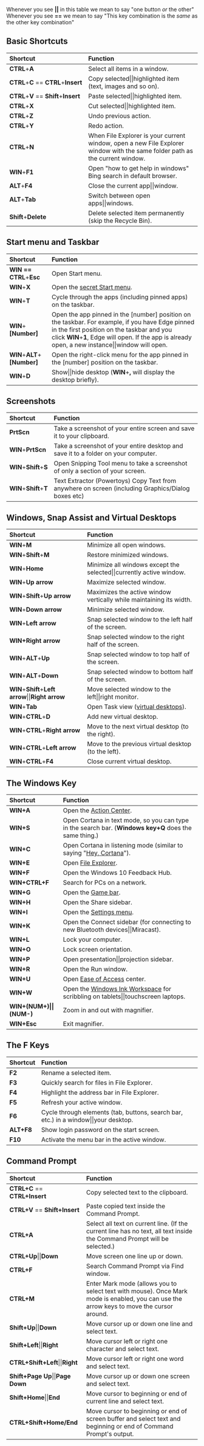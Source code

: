 Whenever you see **\|\|** in this table we mean to say "one button *or* the other"  
Whenever you see **\=\=** we mean to say "This key combination is the *same* as the other key combination"

## Basic Shortcuts
|Shortcut|Function|
|:--------|:--------|
|**CTRL**+**A**|Select all items in a window.|
|**CTRL**+**C** == **CTRL**+**Insert**|Copy selected\|\|highlighted item (text, images and so on).|
|**CTRL**+**V** == **Shift**+**Insert**|Paste selected\|\|highlighted item.
|**CTRL**+**X**|Cut selected\|\|highlighted item.|
|**CTRL**+**Z**|Undo previous action.|
|**CTRL**+**Y**|Redo action.|
|**CTRL**+**N**|When File Explorer is your current window, open a new File Explorer window with the same folder path as the current window.|
|**WIN**+**F1**|Open "how to get help in windows" Bing search in default browser.|
|**ALT**+**F4**|Close the current app\|\|window.|
|**ALT**+**Tab**|Switch between open apps\|\|windows.|
|**Shift**+**Delete**|Delete selected item permanently (skip the Recycle Bin).|

## Start menu and Taskbar
|Shortcut|Function|
|:--------|:--------|
|**WIN == CTRL**+**Esc**|Open Start menu.
|**WIN**+**X**|Open the [secret Start menu](https://www.cnet.com/tech/computing/windows-10s-secret-start-menu/).
|**WIN**+**T**|Cycle through the apps (including pinned apps) on the taskbar.
|**WIN**+**[Number]**|Open the app pinned in the [number] position on the taskbar. For example, if you have Edge pinned in the first position on the taskbar and you click **WIN**+**1**, Edge will open. If the app is already open, a new instance\|\|window will open.
|**WIN**+**ALT**+**[Number]**|Open the right-click menu for the app pinned in the [number] position on the taskbar.
|**WIN**+**D**|Show\|\|hide desktop (**WIN**+**,** will display the desktop briefly).

## Screenshots
|Shortcut|Function|
|:--------|:--------|
|**PrtScn**|Take a screenshot of your entire screen and save it to your clipboard.|
|**WIN**+**PrtScn**|Take a screenshot of your entire desktop and save it to a folder on your computer.|
|**WIN**+**Shift**+**S**|Open Snipping Tool menu to take a screenshot of only a section of your screen.|
|**WIN**+**Shift**+**T**|Text Extractor (Powertoys) Copy Text from anywhere on screen (including Graphics/Dialog boxes etc)|

## Windows, Snap Assist and Virtual Desktops
|Shortcut|Function|
|:--------|:--------|
|**WIN**+**M**|Minimize all open windows.|
|**WIN**+**Shift**+**M**|Restore minimized windows.|
|**WIN**+**Home**|Minimize all windows except the selected\|\|currently active window.|
|**WIN**+**Up arrow**|Maximize selected window.|
|**WIN**+**Shift**+**Up arrow**|Maximizes the active window vertically while maintaining its width.|
|**WIN**+**Down arrow**|Minimize selected window.|
|**WIN**+**Left arrow**|Snap selected window to the left half of the screen.|
|**WIN+Right arrow**|Snap selected window to the right half of the screen.|
|**WIN**+**ALT**+**Up**|Snap selected window to top half of the screen.|
|**WIN**+**ALT**+**Down**|Snap selected window to bottom half of the screen.|
|**WIN**+**Shift**+**Left arrow**\|\|**Right arrow**|Move selected window to the left\|\|right monitor.|
|**WIN**+**Tab**|Open Task view ([virtual desktops](https://www.cnet.com/tech/services-and-software/how-to-use-multiple-desktops-on-one-screen-in-windows-11/)).|
|**WIN**+**CTRL**+**D**|Add new virtual desktop.|
|**WIN**+**CTRL**+**Right arrow**|Move to the next virtual desktop (to the right).|
|**WIN**+**CTRL**+**Left arrow**|Move to the previous virtual desktop (to the left).|
|**WIN**+**CTRL**+**F4**|Close current virtual desktop.|

## The Windows Key
|Shortcut|Function|
|:--------|:--------|
|**WIN+A**|Open the [Action Center](https://www.cnet.com/tech/computing/exploring-the-notifications-center-in-windows-10/).|
|**WIN+S**|Open Cortana in text mode, so you can type in the search bar. (**Windows key+Q** does the same thing.)|
|**WIN+C**|Open Cortana in listening mode (similar to saying "[Hey, Cortana](https://www.cnet.com/tech/software/how-to-enable-hey-cortana-on-windows-10/)").|
|**WIN+E**|Open [File Explorer](https://www.cnet.com/tech/computing/file-explorer-tips-and-tricks/).|
|**WIN+F**|Open the Windows 10 Feedback Hub.|
|**WIN+CTRL+F**|Search for PCs on a network.|
|**WIN+G**|Open the [Game bar](https://www.cnet.com/tech/computing/use-the-xbox-app-to-record-your-screen-in-windows-10/).|
|**WIN+H**|Open the Share sidebar.|
|**WIN+I**|Open the [Settings menu](https://www.cnet.com/tech/computing/exploring-the-windows-10-settings-menu/).|
|**WIN+K**|Open the Connect sidebar (for connecting to new Bluetooth devices\|\|Miracast).|
|**WIN+L**|Lock your computer.|
|**WIN+O**|Lock screen orientation.|
|**WIN+P**|Open presentation\|\|projection sidebar.|
|**WIN+R**|Open the Run window.|
|**WIN+U**|Open [Ease of Access](https://www.cnet.com/tech/computing/windows-10-settings-menu-the-ease-of-access-tab/) center.|
|**WIN+W**|Open the [Windows Ink Workspace](https://www.cnet.com/tech/computing/exploring-the-new-windows-ink-workspace/) for scribbling on tablets\|\|touchscreen laptops.|
|**WIN+(NUM+)\|\|(NUM-)**|Zoom in and out with magnifier.|
|**WIN+Esc**|Exit magnifier.|

## The F Keys
|Shortcut|Function|
|:--------|:--------|
|**F2**|Rename a selected item.|
|**F3**|Quickly search for files in File Explorer.|
|**F4**|Highlight the address bar in File Explorer.|
|**F5**|Refresh your active window.|
|**F6**|Cycle through elements (tab, buttons, search bar, etc.) in a window\|\|your desktop.|
|**ALT+F8**|Show login password on the start screen.|
|**F10**|Activate the menu bar in the active window.|

## Command Prompt
|Shortcut|Function|
|:-------|:--------|
|**CTRL+C** == **CTRL+Insert**|Copy selected text to the clipboard.|
|**CTRL+V** == **Shift+Insert**|Paste copied text inside the Command Prompt.|
|**CTRL+A**|Select all text on current line. (If the current line has no text, all text inside the Command Prompt will be selected.)|
|**CTRL+Up**\|\|**Down**|Move screen one line up or down.|
|**CTRL+F**|Search Command Prompt via Find window.|
|**CTRL+M**|Enter Mark mode (allows you to select text with mouse). Once Mark mode is enabled, you can use the arrow keys to move the cursor around.|
|**Shift+Up**\|\|**Down**|Move cursor up or down one line and select text.|
|**Shift+Left**\|\|**Right**|Move cursor left or right one character and select text.|
|**CTRL+Shift+Left**\|\|**Right**|Move cursor left or right one word and select text.|
|**Shift+Page Up**\|\|**Page Down**|Move cursor up or down one screen and select text.|
|**Shift+Home**\|\|**End**|Move cursor to beginning or end of current line and select text.|
|**CTRL+Shift+Home/End**|Move cursor to beginning or end of screen buffer and select text and beginning or end of Command Prompt's output.|
